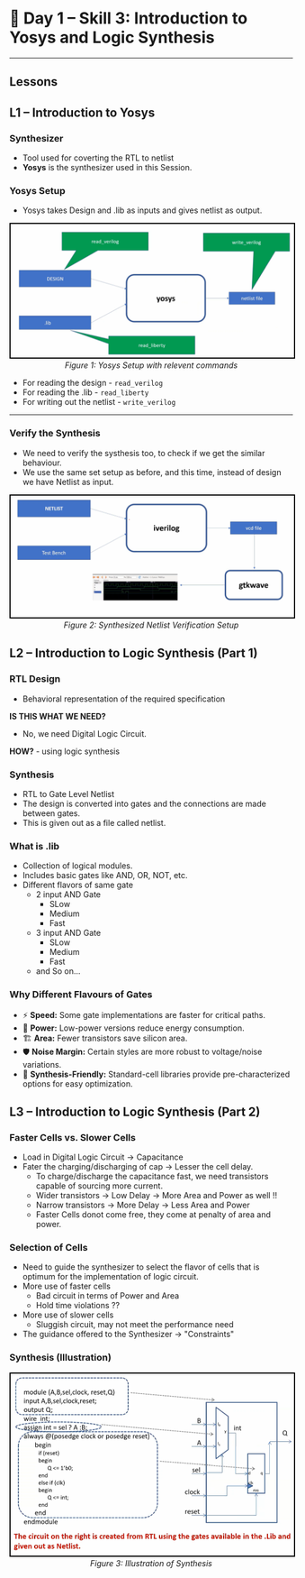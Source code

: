 
# 🔹 Day 1 – Skill 3: Introduction to Yosys and Logic Synthesis

---

## Lessons

## L1 – Introduction to Yosys

### Synthesizer
- Tool used for coverting the RTL to netlist
- **Yosys** is the synthesizer used in this Session.

### Yosys Setup
- Yosys takes Design and .lib as inputs and gives netlist as output.

<p align="center">
  <img src="../W1_images/yosys_setup.png" alt="yosys_setup" width="600" style="border:2px solid black;"/>
  <br/>
  <em>Figure 1: Yosys Setup with relevent commands</em>
</p>

- For reading the design - `read_verilog`
- For reading the .lib - `read_liberty`
- For writing  out the netlist - `write_verilog`

---

### Verify the Synthesis
- We need to verify the systhesis too, to check if we get the similar behaviour.
- We use the same set setup as before, and this time, instead of design we have Netlist as input.

<p align="center">
  <img src="../W1_images/synthesis_verification.png" alt="yosys_setup" width="600" style="border:2px solid black;"/>
  <br/>
  <em>Figure 2: Synthesized Netlist Verification Setup</em>
</p>

## L2 – Introduction to Logic Synthesis (Part 1)
### RTL Design
- Behavioral representation of the required specification

**IS THIS WHAT WE NEED?**
- No, we need Digital Logic Circuit.

**HOW?** - using logic synthesis

### Synthesis
- RTL to Gate Level Netlist
- The design is converted into gates and the connections are made between gates.
- This is given out as a file called netlist.

### What is .lib
- Collection of logical modules.
- Includes basic gates like AND, OR, NOT, etc.
- Different flavors of same gate
  - 2 input AND Gate
    - SLow
    - Medium
    - Fast
  - 3 input AND Gate
    - SLow
    - Medium
    - Fast
  - and So on...

### Why Different Flavours of Gates

- ⚡ **Speed:** Some gate implementations are faster for critical paths.  
- 🔋 **Power:** Low-power versions reduce energy consumption.  
- 🏗️ **Area:** Fewer transistors save silicon area.  
- 🛡️ **Noise Margin:** Certain styles are more robust to voltage/noise variations.  
- 🧰 **Synthesis-Friendly:** Standard-cell libraries provide pre-characterized options for easy optimization.

## L3 – Introduction to Logic Synthesis (Part 2)

### Faster Cells vs. Slower Cells
- Load in Digital Logic Circuit -> Capacitance
- Fater the charging/discharging of cap -> Lesser the cell delay.
  - To charge/discharge the capacitance fast, we need transistors capable of sourcing more current.
  - Wider transistors -> Low Delay -> More Area and Power as well !!
  - Narrow transistors -> More Delay -> Less Area and Power
  - Faster Cells donot come free, they come at penalty of area and power.

### Selection of Cells
- Need to guide the synthesizer to select the flavor of cells that is optimum for the implementation of logic circuit.
- More use of faster cells
  - Bad circuit in terms of Power and Area
  - Hold time violations ??
- More use of slower cells
  - Sluggish circuit, may not meet the performance need
- The guidance offered to the Synthesizer -> "Constraints"

### Synthesis (Illustration)

<p align="center">
  <img src="../W1_images/synthesis_illustration.png" alt="synthesis_illustration" width="600" style="border:2px solid black;"/>
  <br/>
  <em>Figure 3: Illustration of Synthesis</em>
</p>














